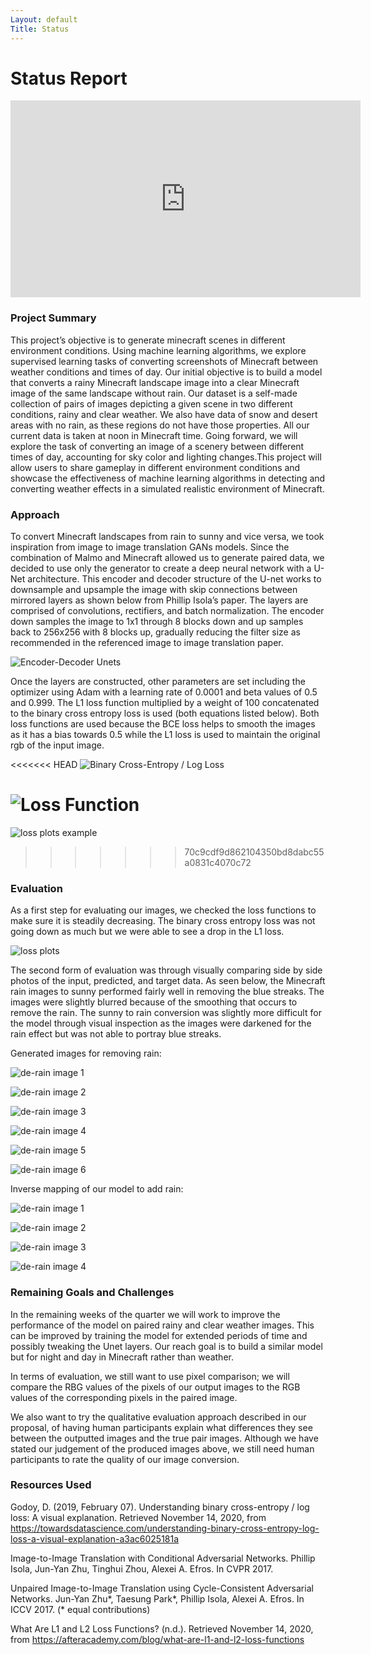 ```yaml
---
Layout: default
Title: Status
---
```


# Status Report

<iframe width="560" height="315" src="https://www.youtube.com/embed/GK7XkF3Pivk" frameborder="0" allow="accelerometer; autoplay; clipboard-write; encrypted-media; gyroscope; picture-in-picture" allowfullscreen></iframe>

### Project Summary

This project’s objective is to generate minecraft scenes in different environment conditions. Using machine learning algorithms, we explore supervised learning tasks of converting screenshots of Minecraft between weather conditions and times of day. Our initial objective is to build a model that converts a rainy Minecraft landscape image into a clear Minecraft image of the same landscape without rain. Our dataset is a self-made collection of pairs of images depicting a given scene in two different conditions, rainy and clear weather. We also have data of snow and desert areas with no rain, as these regions do not have those properties. All our current data is taken at noon in Minecraft time. Going forward, we will explore the task of converting an image of a scenery between different times of day, accounting for sky color and lighting changes.This project will allow users to share gameplay in different environment conditions and showcase the effectiveness of machine learning algorithms in detecting and converting weather effects in a simulated realistic environment of Minecraft.

### Approach

To convert Minecraft landscapes from rain to sunny and vice versa, we took inspiration from image to image translation GANs models. Since the combination of Malmo and Minecraft allowed us to generate paired data, we decided to use only the generator to create a deep neural network with a U-Net architecture. This encoder and decoder structure of the U-net works to downsample and upsample the image with skip connections between mirrored layers as shown below from Phillip Isola’s paper. The layers are comprised of convolutions, rectifiers, and batch normalization. The encoder down samples the image to 1x1 through 8 blocks down and up samples back to 256x256 with 8 blocks up, gradually reducing the filter size as recommended in the referenced image to image translation paper.

![Encoder-Decoder Unets](/images/unets.png)

Once the layers are constructed, other parameters are set including the optimizer using Adam with a learning rate of 0.0001 and beta values of 0.5 and 0.999. The L1 loss function multiplied by a weight of 100 concatenated to the binary cross entropy loss is used (both equations listed below). Both loss functions are used because the BCE loss helps to smooth the images as it has a bias towards 0.5 while the L1 loss is used to maintain the original rgb of the input image.

<<<<<<< HEAD
![Binary Cross-Entropy / Log Loss](/images/log-loss.png)

![Loss Function](/images/l1-loss-function.png)
=======
![loss plots example](/images/lossPlots_10_10.png)
>>>>>>> 70c9cdf9d862104350bd8dabc55a0831c4070c72

### Evaluation

As a first step for evaluating our images, we checked the loss functions to make sure it is steadily decreasing. The binary cross entropy loss was not going down as much but we were able to see a drop in the L1 loss.

![loss plots](/images/lossPlots_10_10.png)

The second form of evaluation was through visually comparing side by side photos of the input, predicted, and target data. As seen below, the Minecraft rain images to sunny performed fairly well in removing the blue streaks. The images were slightly blurred because of the smoothing that occurs to remove the rain. The sunny to rain conversion was slightly more difficult for the model through visual inspection as the images were darkened for the rain effect but was not able to portray blue streaks.

Generated images for removing rain: 

![de-rain image 1](/images/derain1.png)

![de-rain image 2](/images/derain2.png)

![de-rain image 3](/images/derain4.png)

![de-rain image 4](/images/derain5.png)

![de-rain image 5](/images/derain6.png)

![de-rain image 6](/images/derain7.png)

Inverse mapping of our model to add rain: 

![de-rain image 1](/images/rain1.png)

![de-rain image 2](/images/rain2.png)

![de-rain image 3](/images/rain3.png)

![de-rain image 4](/images/rain4.png)

### Remaining Goals and Challenges

In the remaining weeks of the quarter we will work to improve the performance of the model on paired rainy and clear weather images. This can be improved by training the model for extended periods of time and possibly tweaking the Unet layers. Our reach goal is to build a similar model but for night and day in Minecraft rather than weather.

In terms of evaluation, we still want to use pixel comparison; we will compare the RBG values of the pixels of our output images to the RGB values of the corresponding pixels in the paired image. 

We also want to try the qualitative evaluation approach described in our proposal, of having human participants explain what differences they see between the outputted images and the true pair images. Although we have stated our judgement of the produced images above, we still need human participants to rate the quality of our image conversion.


### Resources Used

Godoy, D. (2019, February 07). Understanding binary cross-entropy / log loss: A visual explanation. Retrieved November 14, 2020, from https://towardsdatascience.com/understanding-binary-cross-entropy-log-loss-a-visual-explanation-a3ac6025181a

Image-to-Image Translation with Conditional Adversarial Networks.
Phillip Isola, Jun-Yan Zhu, Tinghui Zhou, Alexei A. Efros. In CVPR 2017.

Unpaired Image-to-Image Translation using Cycle-Consistent Adversarial Networks.
Jun-Yan Zhu*, Taesung Park*, Phillip Isola, Alexei A. Efros. In ICCV 2017. (* equal contributions)

What Are L1 and L2 Loss Functions? (n.d.). Retrieved November 14, 2020, from https://afteracademy.com/blog/what-are-l1-and-l2-loss-functions
